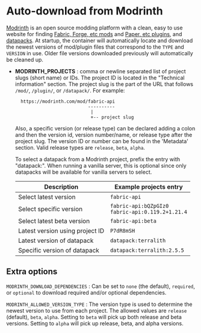 # Auto-download from Modrinth

[Modrinth](https://modrinth.com/) is an open source modding platform with a clean, easy to use website for finding [Fabric, Forge, etc mods](https://modrinth.com/mods) and [Paper, etc plugins](https://modrinth.com/plugins), and [datapacks](https://modrinth.com/datapacks). At startup, the container will automatically locate and download the newest versions of mod/plugin files that correspond to the `TYPE` and `VERSION` in use. Older file versions downloaded previously will automatically be cleaned up.

- **MODRINTH_PROJECTS** : comma or newline separated list of project slugs (short name) or IDs. The project ID is located in the "Technical information" section. The project slug is the part of the URL that follows `/mod/`, `/plugin/`, or `/datapack/`. For example:
  ```
    https://modrinth.com/mod/fabric-api
                             ----------
                              |
                              +-- project slug
  ```
  Also, a specific version (or release type) can be declared adding a colon and then the version id, version number/name, or release type after the project slug. The version ID or number can be found in the 'Metadata' section. Valid release types are `release`, `beta`, `alpha`.
  
  To select a datapack from a Modrinth project, prefix the entry with "datapack:". When running a vanilla server, this is optional since only datapacks will be available for vanilla servers to select.
        
  | Description                     | Example projects entry                                |
  |---------------------------------|-------------------------------------------------------|
  | Select latest version           | `fabric-api`                                          |
  | Select specific version         | `fabric-api:bQZpGIz0`<br/>`fabric-api:0.119.2+1.21.4` |
  | Select latest beta version      | `fabric-api:beta`                                     |
  | Latest version using project ID | `P7dR8mSH`                                            |
  | Latest version of datapack      | `datapack:terralith`                                  |
  | Specific version of datapack    | `datapack:terralith:2.5.5`                            |

## Extra options

`MODRINTH_DOWNLOAD_DEPENDENCIES`
: Can be set to `none` (the default), `required`, or `optional` to download required and/or optional dependencies.

`MODRINTH_ALLOWED_VERSION_TYPE`
: The version type is used to determine the newest version to use from each project. The allowed values are `release` (default), `beta`, `alpha`. Setting to `beta` will pick up both release and beta versions. Setting to `alpha` will pick up release, beta, and alpha versions.

